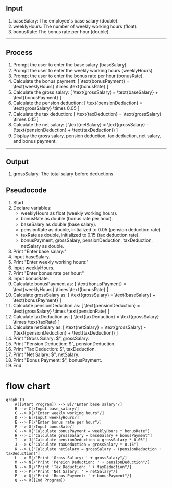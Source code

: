 


## Input
1. baseSalary: The employee's base salary (double).
2. weeklyHours: The number of weekly working hours (float).
3. bonusRate: The bonus rate per hour (double).

---

## Process
1. Prompt the user to enter the base salary (baseSalary).
2. Prompt the user to enter the weekly working hours (weeklyHours).
3. Prompt the user to enter the bonus rate per hour (bonusRate).
4. Calculate the bonus payment:
   \[
   \text{bonusPayment} = \text{weeklyHours} \times \text{bonusRate}
   \]
5. Calculate the gross salary:
   \[
   \text{grossSalary} = \text{baseSalary} + \text{bonusPayment}
   \]
6. Calculate the pension deduction:
   \[
   \text{pensionDeduction} = \text{grossSalary} \times 0.05
   \]
7. Calculate the tax deduction:
   \[
   \text{taxDeduction} = \text{grossSalary} \times 0.15
   \]
8. Calculate the net salary:
   \[
   \text{netSalary} = \text{grossSalary} - (\text{pensionDeduction} + \text{taxDeduction})
   \]
9. Display the gross salary, pension deduction, tax deduction, net salary, and bonus payment.

---

## Output
1. grossSalary: The total salary before deductions
## Pseudocode

1. Start
2. Declare variables:
   - weeklyHours as float (weekly working hours).
   - bonusRate as double (bonus rate per hour).
   - baseSalary as double (base salary).
   - pensionRate as double, initialized to 0.05 (pension deduction rate).
   - taxRate as double, initialized to 0.15 (tax deduction rate).
   - bonusPayment, grossSalary, pensionDeduction, taxDeduction, netSalary as double.
3. Print "Enter base salary:"
4. Input baseSalary.
5. Print "Enter weekly working hours:"
6. Input weeklyHours.
7. Print "Enter bonus rate per hour:"
8. Input bonusRate.
9. Calculate bonusPayment as:
   \[
   \text{bonusPayment} = \text{weeklyHours} \times \text{bonusRate}
   \]
10. Calculate grossSalary as:
    \[
    \text{grossSalary} = \text{baseSalary} + \text{bonusPayment}
    \]
11. Calculate pensionDeduction as:
    \[
    \text{pensionDeduction} = \text{grossSalary} \times \text{pensionRate}
    \]
12. Calculate taxDeduction as:
    \[
    \text{taxDeduction} = \text{grossSalary} \times \text{taxRate}
    \]
13. Calculate netSalary as:
    \[
    \text{netSalary} = \text{grossSalary} - (\text{pensionDeduction} + \text{taxDeduction})
    \]
14. Print "Gross Salary: $", grossSalary.
15. Print "Pension Deduction: $", pensionDeduction.
16. Print "Tax Deduction: $", taxDeduction.
17. Print "Net Salary: $", netSalary.
18. Print "Bonus Payment: $", bonusPayment.
19. End



# flow chart
```mermaid
graph TD
    A([Start Program]) --> B[/"Enter base salary"/]
    B --> C[/Input base_salary/]
    C --> D[/"Enter weekly working hours"/]
    D --> E[/Input weeklyHours/]
    E --> F[/"Enter bonus rate per hour"/]
    F --> G[/Input bonusRate/]
    G --> H["Calculate bonusPayment = weeklyHours * bonusRate"]
    H --> I["Calculate grossSalary = baseSalary + bonusPayment"]
    I --> J["Calculate pensionDeduction = grossSalary * 0.05"]
    J --> K["Calculate taxDeduction = grossSalary * 0.15"]
    K --> L["Calculate netSalary = grossSalary - (pensionDeduction + taxDeduction)"]
    L --> M[/"Print 'Gross Salary: ' + grossSalary"/]
    M --> N[/"Print 'Pension Deduction: ' + pensionDeduction"/]
    N --> O[/"Print 'Tax Deduction: ' + taxDeduction"/]
    O --> P[/"Print 'Net Salary: ' + netSalary"/]
    P --> Q[/"Print 'Bonus Payment: ' + bonusPayment"/]
    Q --> R([End Program])
```
